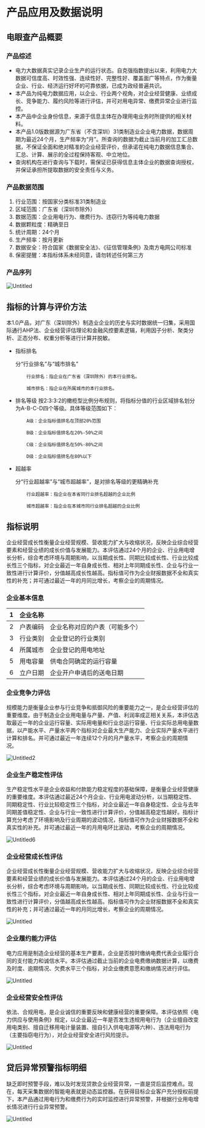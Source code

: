 # 产品应用及数据说明

## 电眼查产品概要

### 产品综述

- 电力大数据真实记录企业生产的运行状态。自克强指数提出以来，利用电力大数据可信度高、时效性强、连续性好、完整性好、覆盖面广等特点，作为衡量企业、行业、经济运行好坏的可靠依据，已成为政经普遍共识。
- 本产品为纯电力数据应用，以企业、行业两个视角，对企业经营健康、业绩成长、竞争能力、履约风险等进行评估，并可对用电异常、缴费异常企业进行监控。
- 本产品中企业身份信息，来源于信息主体在办理用电业务时所提供的相关材料。
- 本产品1.0版数据源为广东省（不含深圳）31类制造业企业电力数据，数据周期为最近24个月，生产频率为“月”。所查询的数据为截止当前月的加工汇总数据，不保证全面和绝对精准的企业经营评价，但承诺在纯电力数据信息集合、汇总、计算、展示的全过程保持客观、中立地位。
- 查询机构在进行查询与下载时，需保证已获得信息主体企业的数据查询授权，并保证承担所提取数据的安全责任与义务。

### 产品数据范围

1. 行业范围：按国家分类标准31类制造业
2. 区域范围：广东省（深圳市除外）
3. 数据范围：企业用电行为、缴费行为、违窃行为等纯电力数据
4. 数据颗粒度：精确至日
5. 统计周期：24个月
6. 生产频率：按月更新
7. 数据安全：符合国家《数据安全法》、《征信管理条例》及南方电网公司标准
8. 保密提醒：本指标体系未经同意，请勿转述任何第三方

### 产品序列

![Untitled](./Untitled.png)

## 指标的计算与评价方法

本1.0产品，对广东（深圳除外）制造业企业的历史与实时数据统一归集，采用国际通行AHP法、企业经营评估理论和金融风控要素逻辑，利用因子分析、聚类分析、正态分布、权重分析等进行计算并脱敏。

- 指标排名

  分“行业排名”与“城市排名”

          行业排名：指企业在广东省（深圳除外）的本行业排名。
    
          城市排名：指企业在所属城市的本行业排名。


- 排名等级
  按2:3:3:2的橄榄型比例分布规则，将指标分值的行业区域排名划分为A-B-C-D四个等级。具体等级范围如下：
		 
          A级：企业指标值排名在顶部20%范围
		
          B级：企业指标值排名在20%-50%之间
		
          C级：企业指标值排名在50%-80%之间
		
          D级：企业指标值排名在80%以下

- 超越率
  
  分“行业超越率”与“城市超越率”，是对排名等级的更精确补充
		
          行业超越率：指企业在本省同行业排名超越的企业比例
		
          城市超越率：指企业在本城市同行业排名超越的企业比例


## 指标说明

企业经营成长性衡量企业经营规模、营收能力扩大与收缩状况，反映企业综合经营要素和经营业绩的成长价值与发展能力。本评估通过24个月的企业、行业用电增长分析，综合考虑环境与周期影响，以当期成长性、同期比较成长性、行业比较成长性三个指标，对企业最近一年自身成长性、相对上年同期成长性、企业与行业一致性进行计算评价，分值越高成长性越高。指标值可作为企业财报数据不全和真实性的补充；并可通过最近一年的月同比增长，考察企业的周期情况。

### 企业基本信息

| 1 | 企业名称 |  |
| --- | --- | --- |
| 2 | 户表编码 | 企业名称对应的户表（可能多个） |
| 3 | 行业类别 | 企业登记的行业类别 |
| 4 | 所属城市 | 企业登记的用电地址 |
| 5 | 用电容量 | 供电合同确定的运行容量 |
| 6 | 立户日期 | 企业开户申请后的送电日期 |

### 企业竞争力评估

规模能力是衡量企业参与行业竞争和抵御风险的重要能力之一，是企业经营评估的重要维度。由于制造业企业用电量与产量、产值、利润率成正相关关系，本评估选取最近一年的企业运行容量、实际用电量和行业总运行容量、行业实际总用电量数据，以产能水平、产量水平两个指标对企业最大生产能力、企业实际产量水平进行计算和排名。并可通过最近一年连续12个月的月产量水平，考察企业的周期情况。

![Untitled2](./Untitled2.png)

### 企业生产稳定性评估

生产稳定性水平是企业收益和付款能力稳定程度的基础保障，是衡量企业经营健康的重要维度。本评估通过最近24个月企业、行业用电波动分析，以当期稳定性、同期稳定性、行业比较稳定性三个指标，对企业最近一年自身稳定性、企业与去年同期差值稳定性、企业与行业一致性进行计算评价，分值越高稳定性越好。指标计算充分考虑了环境影响及行业周期的波动情况，指标值可作为企业财报数据不全和真实性的补充。并可通过最近一年的月用电环比波动，考察企业的周期情况。

![Untitled6](./Untitled6.png)

### 企业经营成长性评估

企业经营成长性衡量企业经营规模、营收能力扩大与收缩状况，反映企业综合经营要素和经营业绩的成长价值与发展能力。本评估通过24个月的企业、行业用电增长分析，综合考虑环境与周期影响，以当期成长性、同期比较成长性、行业比较成长性三个指标，对企业最近一年自身成长性、相对上年同期成长性、企业与行业一致性进行计算评价，分值越高成长性越高。指标值可作为企业财报数据不全和真实性的补充；并可通过最近一年的月同比增长，考察企业的周期情况。

![Untitled](./Untitled.png)

### 企业履约能力评估

电力应用是制造企业经营的基本生产要素，企业是否按时缴纳电费代表企业履行合同的支付能力和诚信水平。本评估通过截止当前的企业电费缴纳数据计算，以缴费及时度、逾期情况、欠费水平三个指标，对企业缴费意愿和缴纳情况进行评估。

![Untitled](./Untitled3.png)

### 企业经营安全性评估

依法、合规用电，是企业诚信的重要反映和健康经营的重要保障。本评估依照《电力供应与使用条例》规定，以企业最近一年是否发生违规用电行为（企业擅自改变用电类别、擅自迁移用电计量装置、擅自引入供电电源等六种）、违法用电行为（主要指窃电行为），对企业经营安全进行风险提示。

![Untitled](./Untitled4.png)

## 贷后异常预警指标明细

缺乏即时预警手段，难以及时发现贷款企业经营异常，一直是贷后监控难点。现在，每天采集数据的智能电表就是动态监控器。在获得目标企业客户充分授权前提下，本产品通过用电行为和缴费行为的实时监控进行异常预警，并根据行业用电增长情况进行行业异常预警。

![Untitled](./Untitled5.png)
